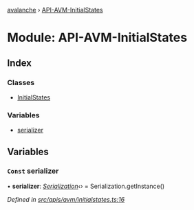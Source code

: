 [avalanche](../README.md) › [API-AVM-InitialStates](api_avm_initialstates.md)

# Module: API-AVM-InitialStates

## Index

### Classes

* [InitialStates](../classes/api_avm_initialstates.initialstates.md)

### Variables

* [serializer](api_avm_initialstates.md#const-serializer)

## Variables

### `Const` serializer

• **serializer**: *[Serialization](../classes/utils_serialization.serialization.md)‹›* = Serialization.getInstance()

*Defined in [src/apis/avm/initialstates.ts:16](https://github.com/ava-labs/avalanchejs/blob/1a2866a/src/apis/avm/initialstates.ts#L16)*
